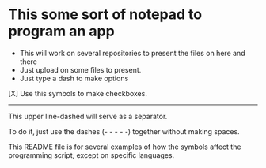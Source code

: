 # This some sort of notepad to program an app

- This will work on several repositories to present the files on here and there
- Just upload on some files to present.
- Just type a dash to make options

[X] Use this symbols to make checkboxes.

------------------------------------------------------------------------------------------

This upper line-dashed will serve as a separator.

To do it, just use the dashes (- - - - -) together without making spaces.

This README file is for several examples of how the symbols affect the programming script, except on specific languages.

